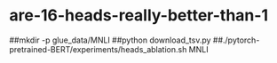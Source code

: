 # are-16-heads-really-better-than-1

##mkdir -p glue_data/MNLI
##python download_tsv.py
##./pytorch-pretrained-BERT/experiments/heads_ablation.sh MNLI

